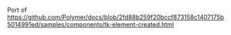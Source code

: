 Port of
https://github.com/Polymer/docs/blob/2fd88b259f20bccf873158c1407175b5014991ed/samples/components/tk-element-created.html